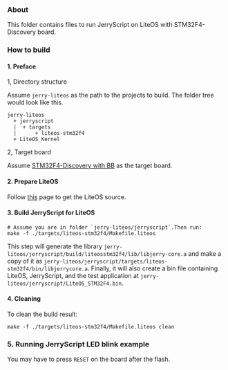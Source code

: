 ### About

This folder contains files to run JerryScript on LiteOS with STM32F4-Discovery board.

### How to build

#### 1. Preface

1, Directory structure

Assume `jerry-liteos` as the path to the projects to build.
The folder tree would look like this.

```
jerry-liteos
  + jerryscript
  |  + targets
  |      + liteos-stm32f4
  + LiteOS_Kernel
```

2, Target board

Assume [STM32F4-Discovery with BB](http://www.st.com/web/en/catalog/tools/FM116/SC959/SS1532/LN1199/PF255417)
as the target board.

#### 2. Prepare LiteOS

Follow [this](https://github.com/LITEOS/LiteOS_Kernel) page to get the LiteOS source.



#### 3. Build JerryScript for LiteOS

```
# Assume you are in folder `jerry-liteos/jerryscript`.Then run:
make -f ./targets/liteos-stm32f4/Makefile.liteos
```
This step will generate the library `jerry-liteos/jerryscript/build/liteosstm32f4/lib/libjerry-core.a`
and make a copy of it as `jerry-liteos/jerryscript/targets/liteos-stm32f4/bin/libjerrycore.a`.
Finally, it will also create a bin file containing LiteOS, JerryScript, and the test application
at `jerry-liteos/jerryscript/LiteOS_STM32F4.bin`.


#### 4. Cleaning

To clean the build result:
```
make -f ./targets/liteos-stm32f4/Makefile.liteos clean
```


### 5. Running JerryScript LED blink example

You may have to press `RESET` on the board after the flash.
